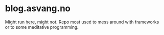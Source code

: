 # blog.asvang.no

Might run [here](https://blog.asvang.no), might not. Repo most used to mess around with frameworks or to some meditative programming.
